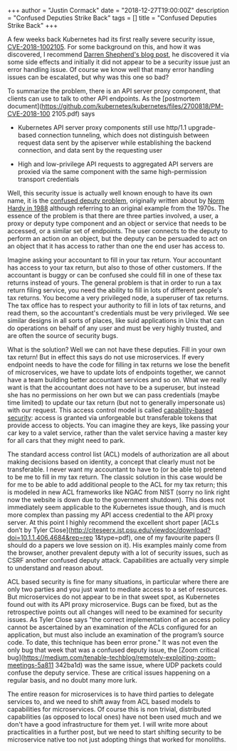 +++
author = "Justin Cormack"
date = "2018-12-27T19:00:00Z"
description = "Confused Deputies Strike Back"
tags = []
title = "Confused Deputies Strike Back"
+++

A few weeks back Kubernetes had its first really severe security issue, 
[CVE-2018-1002105](https://github.com/kubernetes/kubernetes/issues/71411).
For some background on this, and how it was discovered, I recommend [Darren 
Shepherd's blog post](https://rancher.com/blog/2018/2018-12-04-k8s-cve/), he 
discovered it via some side effects and initially it did not appear to be a 
security issue just an error handling issue. Of course we know well that many 
error handling issues can be escalated, but why was this one so bad?

To summarize the problem, there is an API server proxy component, that clients 
can use to talk to other API endpoints. As the [postmortem 
document](https://github.com/kubernetes/kubernetes/files/2700818/PM-CVE-2018-100
2105.pdf) says

- Kubernetes API server proxy components still use http/1.1 upgrade-based 
connection tunneling, which does not distinguish between request data sent by 
the apiserver while establishing the backend connection, and data sent by the 
requesting user

- High and low-privilege API requests to aggregated API servers are proxied via 
the same component with the same high-permission transport credentials

Well, this security issue is actually well known enough to have its own name, 
it is the [confused deputy 
problem](https://en.wikipedia.org/wiki/Confused_deputy_problem), originally 
written about by [Norm Hardy in 
1988](http://zoo.cs.yale.edu/classes/cs422/2010/bib/hardy88confused.pdf) 
although referring to an original example from the 1970s. The essence of the 
problem is that there are three parties involved, a user, a proxy or deputy 
type component and an object or service that needs to be accessed, or a similar 
set of endpoints. The user connects to the deputy to perform an action on an 
object, but the deputy can be persuaded to act on an object that it has access 
to rather than one the end user has access to.

Imagine asking your accountant to fill in your tax return. Your accountant has 
access to your tax return, but also to those of other customers. If the 
accountant is buggy or can be confused she could fill in one of these tax 
returns instead of yours. The general problem is that in order to run a tax 
return filing service, you need the ability to fill in lots of different 
people's tax returns. You become a very privileged node, a superuser of tax 
returns. The tax office has to respect your authority to fill in lots of tax 
returns, and read them, so the accountant's credentials must be very 
privileged. We see similar designs in all sorts of places, like suid 
applications in Unix that can do operations on behalf of any user and must be 
very highly trusted, and are often the source of security bugs.

What is the solution? Well we can not have these deputies. Fill in your own tax 
return! But in effect this says do not use microservices. If every endpoint 
needs to have the code for filling in tax returns we lose the benefit of 
microservices, we have to update lots of endpoints together, we cannot have a 
team building better accountant services and so on. What we really want is that 
the accountant does not have to be a superuser, but instead she has no 
permissions on her own but we can pass credentials (maybe time limited) to 
update our tax return (but not to generally impersonate us) with our request. 
This access control model is called [capability-based 
security](https://en.wikipedia.org/wiki/Capability-based_security): access is 
granted via unforgeable but transferable tokens that provide access to objects. 
You can imagine they are keys, like passing your car key to a valet service, 
rather than the valet service having a master key for all cars that they might 
need to park.

The standard access control list (ACL) models of authorization are all about 
making decisions based on identity, a concept that clearly must not be 
transferable. I never want my accountant to have to (or be able to) pretend to 
be me to fill in my tax return. The classic solution in this case would be for 
me to be able to add additional people to the ACL for my tax return; this is 
modeled in new ACL frameworks like NGAC from NIST (sorry no link right now the 
website is down due to the government shutdown). This does not immediately seem 
applicable to the Kubernetes issue though, and is much more complex than 
passing my API access credential to the API proxy server. At this point I 
highly recommend the excellent short paper [ACLs don’t by Tyler 
Close](http://citeseerx.ist.psu.edu/viewdoc/download?doi=10.1.1.406.4684&rep=rep
1&type=pdf), one of my favourite papers (I should do a papers we love session 
on it). His examples mainly come from the browser, another prevalent deputy 
with a lot of security issues, such as CSRF another confused deputy attack. 
Capabilities are actually very simple to understand and reason about.

ACL based security is fine for many situations, in particular where there are 
only two parties and you just want to mediate access to a set of resources. But 
microservices do not appear to be in that sweet spot, as Kubernetes found out 
with its API proxy microservice. Bugs can be fixed, but as the retrospective 
points out all changes will need to be examined for security issues. As Tyler 
Close says "the correct implementation of an access policy cannot be 
ascertained by an examination of the ACLs configured for an application, but 
must also include an examination of the program’s source code. To date, this 
technique has been error prone." It was not even the only bug that week that 
was a confused deputy issue, the [Zoom critical 
bug](https://medium.com/tenable-techblog/remotely-exploiting-zoom-meetings-5a811
342ba1d) was the same issue, where UDP packets could confuse the deputy 
service. These are critical issues happening on a regular basis, and no doubt 
many more lurk.

The entire reason for microservices is to have third parties to delegate 
services to, and we need to shift away from ACL based models to capabilities 
for microservices. Of course this is non trivial, distributed capabilities (as 
opposed to local ones) have not been used much and we don't have a good 
infrastructure for them yet. I will write more about practicalities in a 
further post, but we need to start shifting security to be microservice native 
too not just adopting things that worked for monoliths.
